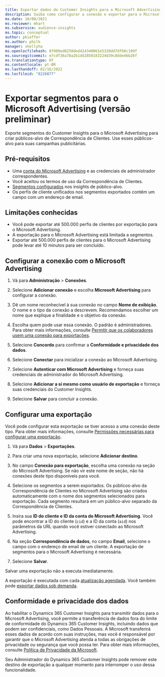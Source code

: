 ```yaml
---
title: Exportar dados do Customer Insights para o Microsoft Advertising
description: Saiba como configurar a conexão e exportar para o Microsoft Advertising.
ms.date: 10/08/2021
ms.reviewer: mhart
ms.subservice: audience-insights
ms.topic: conceptual
author: pkieffer
ms.author: philk
manager: shellyha
ms.openlocfilehash: 8f009ed0258ded424340061e5320dd7df68c199f
ms.sourcegitcommit: e7cdf36a78a2b1dd2850183224d39c8dde46b26f
ms.translationtype: HT
ms.contentlocale: pt-BR
ms.lasthandoff: 02/16/2022
ms.locfileid: "8226877"
---
```

# <a name="export-segments-to-microsoft-advertising-preview"></a>Exportar segmentos para o Microsoft Advertising (versão preliminar)

Exporte segmentos do Customer Insights para o Microsoft Advertising para criar públicos-alvo de Correspondência de Clientes. Use esses públicos-alvo para suas campanhas publicitárias.

## <a name="prerequisites"></a>Pré-requisitos

-   Uma [conta do Microsoft Advertising](https://ads.microsoft.com/) e as credenciais de administrador correspondentes.
-   Você aceitou os termos de uso da Correspondência de Clientes. 
-   [Segmentos configurados](segments.md) nos insights de público-alvo.
-   Os perfis de cliente unificados nos segmentos exportados contêm um campo com um endereço de email.

## <a name="known-limitations"></a>Limitações conhecidas

- Você pode exportar até 500.000 perfis de clientes por exportação para o Microsoft Advertising.
- A exportação para o Microsoft Advertising está limitada a segmentos.
- Exportar até 500.000 perfis de clientes para o Microsoft Advertising pode levar até 10 minutos para ser concluído. 


## <a name="set-up-the-connection-to-microsoft-advertising"></a>Configurar a conexão com o Microsoft Advertising

1. Vá para **Administração** > **Conexões**.

1. Selecione **Adicionar conexão** e escolha **Microsoft Advertising** para configurar a conexão.

1. Dê um nome reconhecível à sua conexão no campo **Nome de exibição**. O nome e o tipo da conexão a descrevem. Recomendamos escolher um nome que explique a finalidade e o objetivo da conexão.

1. Escolha quem pode usar essa conexão. O padrão é administradores. Para obter mais informações, consulte [Permitir que os colaboradores usem uma conexão para exportações](connections.md#allow-contributors-to-use-a-connection-for-exports).

1. Selecione **Concordo** para confirmar a **Conformidade e privacidade dos dados**.

1. Selecione **Conectar** para inicializar a conexão ao Microsoft Advertising.

1. Selecione **Autenticar com Microsoft Advertising** e forneça suas credenciais de administrador do Microsoft Advertising.

1. Selecione **Adicionar a si mesmo como usuário de exportação** e forneça suas credenciais do Customer Insights.

1. Selecione **Salvar** para concluir a conexão.

## <a name="configure-an-export"></a>Configurar uma exportação

Você pode configurar esta exportação se tiver acesso a uma conexão deste tipo. Para obter mais informações, consulte [Permissões necessárias para configurar uma exportação](export-destinations.md#set-up-a-new-export).

1. Vá para **Dados** > **Exportações**.

1. Para criar uma nova exportação, selecione **Adicionar destino**.

1. No campo **Conexão para exportação**, escolha uma conexão na seção do Microsoft Advertising. Se não vir este nome de seção, não há conexões deste tipo disponíveis para você.

1. Selecione os segmentos a serem exportados. Os públicos-alvo da Correspondência de Clientes no Microsoft Advertising são criados automaticamente com o nome dos segmentos selecionados para exportação. Cada segmento resultará em um público-alvo separado da Correspondência de Clientes. 

1. Insira sua **ID do cliente e ID da conta do Microsoft Advertising**. Você pode encontrar a ID do cliente (`cid`) e a ID da conta (`aid`) nos parâmetros da URL quando você estiver conectado ao Microsoft Advertising.

1. Na seção **Correspondência de dados**, no campo **Email**, selecione o campo com o endereço de email de um cliente. A exportação de segmentos para o Microsoft Advertising é necessária.

1. Selecione **Salvar**.

Salvar uma exportação não a executa imediatamente.

A exportação é executada com cada [atualização agendada](system.md#schedule-tab). Você também pode [exportar dados sob demanda](export-destinations.md#run-exports-on-demand). 


## <a name="data-privacy-and-compliance"></a>Conformidade e privacidade dos dados

Ao habilitar o Dynamics 365 Customer Insights para transmitir dados para o Microsoft Advertising, você permite a transferência de dados fora do limite de conformidade do Dynamics 365 Customer Insights, incluindo dados que podem ser confidenciais, como Dados Pessoais. A Microsoft transferirá esses dados de acordo com suas instruções, mas você é responsável por garantir que o Microsoft Advertising atenda a todas as obrigações de privacidade ou segurança que você possa ter. Para obter mais informações, consulte [Política de Privacidade da Microsoft](https://go.microsoft.com/fwlink/?linkid=396732).

Seu Administrador do Dynamics 365 Customer Insights pode remover este destino de exportação a qualquer momento para interromper o uso dessa funcionalidade.
